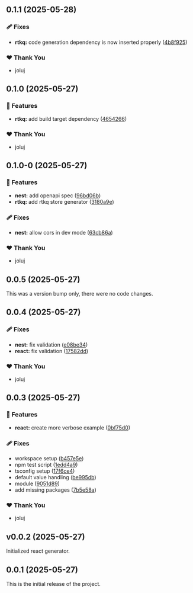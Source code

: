 ## 0.1.1 (2025-05-28)

### 🩹 Fixes

- **rtkq:** code generation dependency is now inserted properly ([4b8f925](https://github.com/joluj/react-nest-vite-stack/commit/4b8f925))

### ❤️ Thank You

- joluj

## 0.1.0 (2025-05-27)

### 🚀 Features

- **rtkq:** add build target dependency ([4654266](https://github.com/joluj/react-nest-vite-stack/commit/4654266))

### ❤️ Thank You

- joluj

## 0.1.0-0 (2025-05-27)

### 🚀 Features

- **nest:** add openapi spec ([96bd06b](https://github.com/joluj/react-nest-vite-stack/commit/96bd06b))
- **rtkq:** add rtkq store generator ([3180a9e](https://github.com/joluj/react-nest-vite-stack/commit/3180a9e))

### 🩹 Fixes

- **nest:** allow cors in dev mode ([63cb86a](https://github.com/joluj/react-nest-vite-stack/commit/63cb86a))

### ❤️ Thank You

- joluj

## 0.0.5 (2025-05-27)

This was a version bump only, there were no code changes.

## 0.0.4 (2025-05-27)

### 🩹 Fixes

- **nest:** fix validation ([e08be34](https://github.com/joluj/react-nest-vite-stack/commit/e08be34))
- **react:** fix validation ([17582dd](https://github.com/joluj/react-nest-vite-stack/commit/17582dd))

### ❤️ Thank You

- joluj

## 0.0.3 (2025-05-27)

### 🚀 Features

- **react:** create more verbose example ([0bf75d0](https://github.com/joluj/react-nest-vite-stack/commit/0bf75d0))

### 🩹 Fixes

- workspace setup ([b457e5e](https://github.com/joluj/react-nest-vite-stack/commit/b457e5e))
- npm test script ([1edd4a9](https://github.com/joluj/react-nest-vite-stack/commit/1edd4a9))
- tsconfig setup ([17f6ce4](https://github.com/joluj/react-nest-vite-stack/commit/17f6ce4))
- default value handling ([be995db](https://github.com/joluj/react-nest-vite-stack/commit/be995db))
- module ([9051d89](https://github.com/joluj/react-nest-vite-stack/commit/9051d89))
- add missing packages ([7b5e58a](https://github.com/joluj/react-nest-vite-stack/commit/7b5e58a))

### ❤️ Thank You

- joluj

## v0.0.2 (2025-05-27)

Initialized react generator.

## 0.0.1 (2025-05-27)

This is the initial release of the project.
